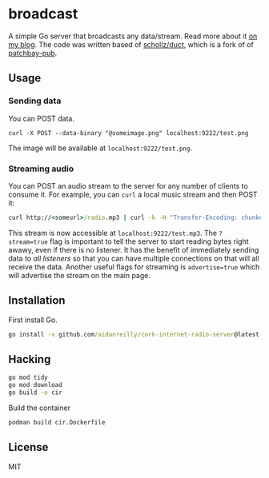 # broadcast

A simple Go server that broadcasts any data/stream. Read more about it [on my blog](https://schollz.com/blog/radio/). The code was written based of [schollz/duct](https://github.com/schollz/duct), which is a fork of of [patchbay-pub](https://github.com/patchbay-pub/patchbay-simple-server).


## Usage

### Sending data

You can POST data. 

```
curl -X POST --data-binary "@someimage.png" localhost:9222/test.png
```

The image will be available at `localhost:9222/test.png`.


### Streaming audio

You can POST an audio stream to the server for any number of clients to consume it. For example, you can `curl` a local music stream and then POST it:

```cmd
curl http://<someurl>/radio.mp3 | curl -k -H "Transfer-Encoding: chunked" -X POST -T -  'localhost:9222/test.mp3?stream=true'
```

This stream is now accessible at `localhost:9222/test.mp3`. The `?stream=true` flag is important to tell the server to start reading bytes right awawy, even if there is no listener. It has the benefit of immediately sending data to *all listeners* so that you can have multiple connections on that will all receive the data. Another useful flags for streaming is `advertise=true` which will advertise the stream on the main page.

## Installation

First install Go.

```cmd
go install -v github.com/aidanreilly/cork-internet-radio-server@latest
```

## Hacking

```cmd
go mod tidy
go mod download
go build -o cir
```

Build the container
```cmd
podman build cir.Dockerfile
```

## License

MIT